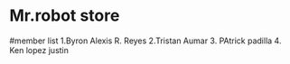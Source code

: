 # Mr.robot store
#member list
1.Byron Alexis R. Reyes
2.Tristan Aumar
3. PAtrick padilla
4. Ken lopez justin
